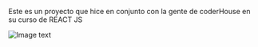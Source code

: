 Este es un proyecto que hice en conjunto con la gente de coderHouse en su curso de REACT JS

![Image text](https://github.com/GabrielConforte/cursos-Conforte/blob/master/GIF%2014-7-2021%2017-02-44.gif)
